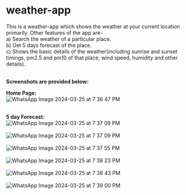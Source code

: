 # weather-app

This is a weather-app which shows the weather at your current location primarily. Other features of the app are- <br/>
a) Search the weather of a particular place. <br/>
b) Get 5 days forecast of the place. <br/>
c) Shows the basic details of the weather(including sunrise and sunset timings, pm2.5 and pm10 of that place, wind speed, humidity and other details). <br/>

<br/>
<b>Screenshots are provided below:</b>
<br/>

<b>Home Page:</b>
<br/>
![WhatsApp Image 2024-03-25 at 7 36 47 PM](https://github.com/arzoojangra/weather-app/assets/96476616/f59e9ce5-9563-4f5a-88cc-07b6f3a2e298)
<br/>
<br/>


<b>5 day Forecast:</b>
<br/>
![WhatsApp Image 2024-03-25 at 7 37 09 PM](https://github.com/arzoojangra/weather-app/assets/96476616/ec43ba27-7039-4588-b9c3-79304f67d175)
<br/>
<br/>
![WhatsApp Image 2024-03-25 at 7 37 09 PM](https://github.com/arzoojangra/weather-app/assets/96476616/8067f8c7-187b-4ab8-853d-093a3c00d29c)
<br/>
<br/>
![WhatsApp Image 2024-03-25 at 7 37 55 PM](https://github.com/arzoojangra/weather-app/assets/96476616/98e234f4-2bac-4e2f-9309-27c564e22151)
<br/>
<br/>
![WhatsApp Image 2024-03-25 at 7 38 23 PM](https://github.com/arzoojangra/weather-app/assets/96476616/f3b7d412-e218-4542-be50-827c0bf4116b)
<br/>
<br/>
![WhatsApp Image 2024-03-25 at 7 38 43 PM](https://github.com/arzoojangra/weather-app/assets/96476616/3cf0bc5e-6101-4112-bc4c-92eda1f4a26a)
<br/>
<br/>
![WhatsApp Image 2024-03-25 at 7 39 00 PM](https://github.com/arzoojangra/weather-app/assets/96476616/a0982d4d-9cb0-4974-b817-024425da48f8)
